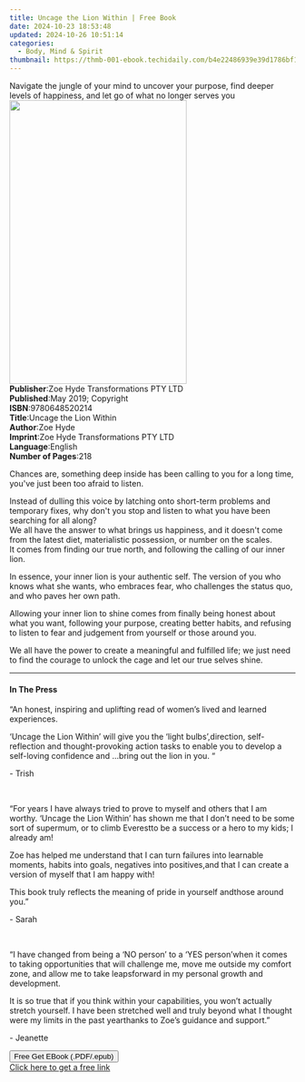 ```yaml
---
title: Uncage the Lion Within | Free Book
date: 2024-10-23 18:53:48
updated: 2024-10-26 10:51:14
categories:
  - Body, Mind & Spirit
thumbnail: https://thmb-001-ebook.techidaily.com/b4e22486939e39d1786bf1b0e5429d7c209e4a36bf8ade9ff242b7430309fe96.jpg
---
```

<main id="book-container">
  <div class="flex flex-col">
    <div class="book-brief flex-1 py-6 px-4 sm:p-6 md:py-10 md:px-8">
      <!-- brief-->
      <div class="book-brief-main">
        Navigate the jungle of your mind to uncover your purpose, find deeper
        levels of happiness, and let go of what no longer serves you
      </div>
    </div>
    <div
      class="book-meta-info flex-1 grid gap-4 col-start-1 col-end-3 row-start-1 sm:mb-6 sm:grid-cols-4 lg:gap-6 lg:col-start-2 lg:row-end-6 lg:row-span-6 lg:mb-0"
    >
      <div
        class="book-meta-info-left place-content-center mt-4 p-4 text-sm leading-6 col-start-2 col-span-2 dark:text-slate-400"
      >
        <img
          class="w-full h-500 object-cover rounded-lg sm:h-255 sm:col-span-2 lg:col-span-full"
          src="https://img-001-ebook.techidaily.com/3cdcbdcac4f82e472b5bb246d16c54f8e80709ab8e4204170510801aaf9cb8ec.jpg"
          alt=""
          width="312"
          height="500"
        />
      </div>
      <div
        class="book-meta-info-right mt-2 col-start-1 row-start-2 col-span-3 self-center"
      >
        <!-- meta data  -->
        <div class="flex flex-col px-4 md:px-8">
          <div class="flex-1">
            <strong>Publisher</strong>:<span class="px-2"
              >Zoe Hyde Transformations PTY LTD</span
            >
          </div>
          <div class="flex-1">
            <strong>Published</strong>:<span class="px-2"
              >May 2019; Copyright</span
            >
          </div>
          <div class="flex-1">
            <strong>ISBN</strong>:<span class="px-2">9780648520214</span>
          </div>
          <div class="flex-1">
            <strong>Title</strong>:<span class="px-2"
              >Uncage the Lion Within</span
            >
          </div>
          <div class="flex-1">
            <strong>Author</strong>:<span class="px-2">Zoe Hyde</span>
          </div>
          <div class="flex-1">
            <strong>Imprint</strong>:<span class="px-2"
              >Zoe Hyde Transformations PTY LTD</span
            >
          </div>
          <div class="flex-1">
            <strong>Language</strong>:<span class="px-2">English</span>
          </div>
          <div class="flex-1">
            <strong>Number of Pages</strong>:<span class="px-2">218</span>
          </div>
        </div>
      </div>
    </div>
    <div class="book-description flex-1 py-6 px-4 sm:p-6 md:py-10 md:px-8">
      <div class="book-description-main">
        <div accordion-content="" id="description">
          <p>
            Chances are, something deep inside has been calling to you for a
            long time, you've just been too afraid to listen.&nbsp;
          </p>
          <p>
            Instead of dulling this voice by latching onto short-term problems
            and temporary fixes, why don't you stop and listen to what you have
            been searching for all along?<br />We all have the answer to what
            brings us happiness, and it doesn't come from the latest diet,
            materialistic possession, or number on the scales.&nbsp;<br />It
            comes from finding our true north, and following the calling of our
            inner lion.&nbsp;
          </p>
          <p>
            In essence, your inner lion is your authentic self. The version of
            you who knows what she wants, who embraces fear, who challenges the
            status quo, and who paves her own path.&nbsp;
          </p>
          <p>
            Allowing your inner lion to shine comes from finally being honest
            about what you want, following your purpose, creating better habits,
            and refusing to listen to fear and judgement from yourself or those
            around you.&nbsp;
          </p>
          <p>
            We all have the power to create a meaningful and fulfilled life; we
            just need to find the courage to unlock the cage and let our true
            selves shine.&nbsp;
          </p>
        </div>
        <div class="accordion-fader"></div>
      </div>
    </div>
    <div class="book-excerpts flex-1 py-6 px-4 sm:p-6 md:py-10 md:px-8">
      <!-- excerpts-->
      <div class="book-excerpts-main">
        <hr />
        <h4 class="placeholder placeholder-heading">
          <span>In The Press</span>
        </h4>
        <p></p>
        <p>
          “An honest, inspiring and uplifting read of women’s lived and learned
          experiences.
        </p>
        <p>
          ‘Uncage the Lion Within’ will give you the ‘light bulbs’,direction,
          self-reflection and thought-provoking action tasks to enable you to
          develop a self-loving confidence and ...bring out the lion in you. “
        </p>
        <p>- Trish</p>
        <p>&nbsp;</p>
        <p>
          “For years I have always tried to prove to myself and others that I am
          worthy. ‘Uncage the Lion Within’ has shown me that I don’t need to be
          some sort of supermum, or to climb Everestto be a success or a hero to
          my kids; I already am!
        </p>
        <p>
          Zoe has helped me understand that I can turn failures into learnable
          moments, habits into goals, negatives into positives,and that I can
          create a version of myself that I am happy with!
        </p>
        <p>
          This book truly reflects the meaning of pride in yourself andthose
          around you.”
        </p>
        <p>- Sarah</p>
        <p>&nbsp;</p>
        <p>
          “I have changed from being a ‘NO person’ to a ‘YES person’when it
          comes to taking opportunities that will challenge me, move me outside
          my comfort zone, and allow me to take leapsforward in my personal
          growth and development.
        </p>
        <p>
          It is so true that if you think within your capabilities,
          you&nbsp;won’t actually stretch yourself. I have been stretched well
          and truly beyond what I thought were my limits in the past yearthanks
          to Zoe’s guidance and support.”
        </p>
        <p>- Jeanette</p>
        <p></p>
      </div>
    </div>
    <div
      class="book-about-author flex-1 py-6 px-4 sm:p-6 md:py-10 md:px-8"
    ></div>
    <div class="book-free-get flex-1 py-6 px-4 sm:p-6 md:py-10 md:px-8">
      <button
        id="btn-free-get"
        class="bg-blue-500 hover:bg-blue-700 text-white font-bold py-2 px-4 rounded"
      >
        Free Get EBook (.PDF/.epub)
      </button>
      <div id="countdown-display" class="px-2 text-lg mt-2"></div>
      <a
        id="free-link"
        class="hidden bg-blue-500 hover:bg-blue-700 text-white font-bold py-2 px-4 rounded"
        href="https://www.ebooks.com/en-us/book/209876634/uncage-the-lion-within/zoe-hyde/"
        target="_blank"
        >Click here to get a free link</a
      >
    </div>
    <script>
      let countdownTime = 0;
      let countdownInterval = null;
      document
        .getElementById('btn-free-get')
        .addEventListener('click', startCountdown);
      function startCountdown() {
        countdownTime = new Date().getTime() + 60000 * 3;
        countdownInterval = setInterval(updateCountdown, 1000);
        document.getElementById('btn-free-get').disabled = true;
        document
          .getElementById('btn-free-get')
          .classList.add('bg-gray-500', 'cursor-not-allowed');
      }
      function updateCountdown() {
        let currentTime = new Date().getTime();
        let timeLeft = countdownTime - currentTime;
        let secondsLeft = Math.floor(timeLeft / 1000);
        document.getElementById('countdown-display').innerHTML =
          `Remaining time: ${secondsLeft} seconds.`;
        if (secondsLeft <= 0) {
          clearInterval(countdownInterval);
          document.getElementById('btn-free-get').classList.add('hidden');
          document.getElementById('free-link').classList.remove('hidden');
          document.getElementById('countdown-display').innerHTML = '';
        }
      }
    </script>
  </div>
</main>
